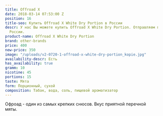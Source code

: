 ```yaml
---
title: Offroad X
date: 2018-03-14 07:53:00 Z
position: 16
title-seo: Купить Offroad X White Dry Portion в России
descr: У нас Вы можете купить Offroad X White Dry Portion. Отправляем по всей территории
  России.
product-name: Offroad X White Dry Portion
brand: other-brands
price: 400
new-price: 350
image: "/uploads/v2-0720-1-offroad-x-white-dry-portion_kopie.jpg"
availability-descr: Есть
has_availability: true
gramm: 10
nicotine: 45
portions: 15
taste: Мята
form: Порционный, сухой
composition: Табак, вода, соль, пищевой ароматизатор
---
```


Офроад - один из самых крепких снюсов. Вкус приятной перечной мяты. 